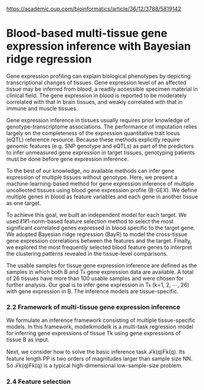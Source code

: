 https://academic.oup.com/bioinformatics/article/36/12/3788/5819142
# Blood-based multi-tissue gene expression inference with Bayesian ridge regression

Gene expression profiling can explain biological phenotypes by depicting transcriptional changes of tissues. Gene expression level of an affected tissue may be inferred from blood, a readily accessible specimen material in clinical field. The gene expression in blood is reported to be moderately correlated with that in brain tissues, and weakly correlated with that in immune and muscle tissues.

Gene expression inference in tissues usually requires prior knowledge of genotype-transcriptome associations. The performance of imputation relies largely on the completeness of the expression quantitative trait locus (eQTL) reference resource. Because these methods explicitly require genomic features (e.g. SNP genotype and eQTLs) as part of the predictors to infer unmeasured gene expression in target tissues, genotyping patients must be done before gene expression inference.

To the best of our knowledge, no available methods can infer gene expression of multiple tissues without genotype. Here, we present a machine-learning-based method for gene expression inference of multiple uncollected tissues using blood gene expression profile (B-GEX). We define multiple genes in blood as feature variables and each gene in another tissue as one target. 

To achieve this goal, we built an independent model for each target. We used ℓ1ℓ1-norm-based feature selection method to select the most significant correlated genes expressed in blood specific to the target gene. We adopted Bayesian ridge regression (BayR) to model the cross-tissue gene expression correlations between the features and the target. Finally, we explored the most frequently selected blood feature genes to interpret the clustering patterns revealed in the tissue-level comparisons.

The usable samples for tissue gene expression inference are defined as the samples in which both B and T<span style="font-size:10px">k</span> gene expression data are available. A total of 26 tissues have more than 100 usable samples and were chosen for further analysis. Our goal is to infer gene expression in T<span style="font-size:10px">k</span> (⁠k=1, 2, ⋯, 26) with gene expression in B⁠. The inference models are tissue-specific.





### 2.2 Framework of multi-tissue gene expression inference

We formulate an inference framework consisting of multiple tissue-specific models. In this framework, modelkmodelk is a multi-task regression model for inferring gene expressions of tissue Tk using gene expressions of tissue B as input.

Next, we consider how to solve the basic inference task ℱk(q)Fk(q)⁠. Its feature length PP is two orders of magnitudes larger than sample size NN⁠. So ℱk(q)Fk(q) is a typical high-dimensional low-sample-size problem.

### 2.4 Feature selection
